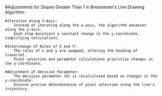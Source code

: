 #Adjustments for Slopes Greater Than 1 in Bresenham's Line Drawing Algorithm

    #Iteration Along Y-Axis:
        Instead of iterating along the x-axis, the algorithm advances along the y-axis.
        Each step maintains a constant change in the y-coordinate, simplifying calculations.

    #Interchange of Roles of X and Y:
        The roles of x and y are swapped, altering the heading of traversal.
        Pixel selection and parameter calculations prioritize changes in the y-coordinate.

    #Adjustment of Decision Parameter:
        The decision parameter (D) is recalculated based on changes in the y-coordinate.
        Ensures precise determination of pixel selection along the line's trajectory.
